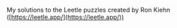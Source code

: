 My solutions to the Leetle puzzles created by Ron Kiehn ([https://leetle.app/](https://leetle.app/))